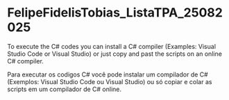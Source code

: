 # FelipeFidelisTobias_ListaTPA_25082025
To execute the C# codes you can install a C# compiler (Examples: Visual Studio Code or Visual Studio) or just copy and past the scripts on an online C# compiler.

Para executar os codigos C# você pode instalar um compilador de C# (Exemplos: Visual Studio Code ou Visual Studio) ou só copiar e colar as scripts em um compilador de C# online.
